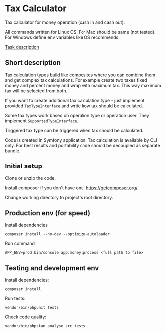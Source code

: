 Tax Calculator
==============

Tax calculator for money operation (cash in and cash out).

All commands written for Linux OS. For Mac should be same (not tested).
For Windows define env variables like OS recommends.

[Task description](doc/TASK.md)

Short description
-----------------
Tax calculation types build like composites where you can combine them and get complex tax calculations.
For example create two taxes fixed money and percent money and wrap with maximum tax. 
This way maximum tax will be selected from both.

If you want to create additional tax calculation type - just implement provided `TaxTypeInterface` and write
how tax should be calculated.

Some tax types work based on operation type or operation user. They implement `SupportedTypeInterface`.

Triggered tax type can be triggered when tax should be calculated.

Code is created in Symfony application. Tax calculation is available by CLI only. For best results and portability
code should be decoupled as separate bundle.

Initial setup
-------------

Clone or unzip the code.

Install composer if you don't have one: https://getcomposer.org/

Change working directory to project's root directory.

Production env (for speed)
--------------------------

Install dependencies
```
composer install --no-dev --optimize-autoloader
```

Run command
```
APP_ENV=prod bin/console app:money:process <full path to file>
``` 

Testing and development env
---------------------------
Install dependencies:
```
composer install
```
Run tests:
```
vendor/bin/phpunit tests
```
Check code quality:
```
vendor/bin/phpstan analyse src tests
```